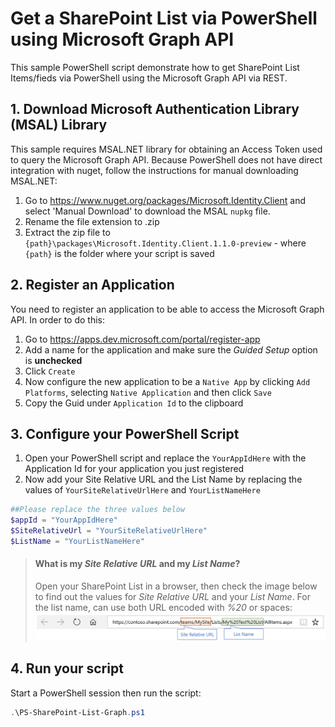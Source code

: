 # Get a SharePoint List via PowerShell using Microsoft Graph API
This sample PowerShell script demonstrate how to get  SharePoint List Items/fieds via PowerShell using the Microsoft Graph API via REST.

## 1. Download Microsoft Authentication Library (MSAL) Library
This sample requires MSAL.NET library for obtaining an Access Token used to query the Microsoft Graph API. Because PowerShell does not have direct integration with nuget, follow the instructions for manual downloading MSAL.NET:

1. Go to https://www.nuget.org/packages/Microsoft.Identity.Client and select 'Manual Download' to download the MSAL `nupkg` file.
2. Rename the file extension to .zip 
3. Extract the zip file to `{path}\packages\Microsoft.Identity.Client.1.1.0-preview` - where `{path}` is the folder where your script is saved

## 2. Register an Application
You need to register an application to be able to access the Microsoft Graph API. In order to do this:

1. Go to https://apps.dev.microsoft.com/portal/register-app
2. Add a name for the application and make sure the *Guided Setup* option is **unchecked**
3. Click `Create`
4. Now configure the new application to be a `Native App` by clicking `Add Platforms`, selecting `Native Application` and then click `Save`
5. Copy the Guid under `Application Id` to the clipboard

## 3. Configure your PowerShell Script

1. Open your PowerShell script and replace the `YourAppIdHere` with the Application Id for your application you just registered
2. Now add your Site Relative URL and the List Name by replacing the values of `YourSiteRelativeUrlHere` and `YourListNameHere`

```PowerShell
##Please replace the three values below
$appId = "YourAppIdHere" 
$SiteRelativeUrl = "YourSiteRelativeUrlHere"
$ListName = "YourListNameHere"
```

> #### What is my _Site Relative URL_ and my _List Name_?
> Open your SharePoint List in a browser, then check the image below to find out the values for _Site Relative URL_ and your  _List Name_. For the list name, can use both URL encoded with _%20_ or spaces:
> ![Relative Site](./_pictures/Site-Relative-URL.PNG)

## 4. Run your script

Start a PowerShell session then run the script:

```powershell
.\PS-SharePoint-List-Graph.ps1
```